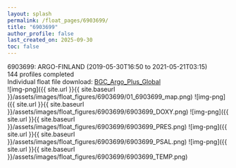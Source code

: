 ```yaml
---
layout: splash
permalink: /float_pages/6903699/
title: "6903699"
author_profile: false
last_created_on: 2025-09-30
toc: false
---
```

 
6903699: ARGO-FINLAND (2019-05-30T16:50 to 2021-05-21T03:15)\
144 profiles completed\
Individual float file download: [BGC_Argo_Plus_Global](https://ftp.soest.hawaii.edu/bgc_argo_plus/Individual_Floats/outliers_removed/6903699_Sprof_processed.nc)\
![img-png]({{ site.url }}{{ site.baseurl }}/assets/images/float_figures/6903699/01_6903699_map.png)
![img-png]({{ site.url }}{{ site.baseurl }}/assets/images/float_figures/6903699/6903699_DOXY.png)
![img-png]({{ site.url }}{{ site.baseurl }}/assets/images/float_figures/6903699/6903699_PRES.png)
![img-png]({{ site.url }}{{ site.baseurl }}/assets/images/float_figures/6903699/6903699_PSAL.png)
![img-png]({{ site.url }}{{ site.baseurl }}/assets/images/float_figures/6903699/6903699_TEMP.png)
